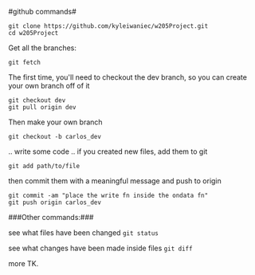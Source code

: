 #github commands#

```
git clone https://github.com/kyleiwaniec/w205Project.git
cd w205Project
```

Get all the branches:

```
git fetch
```

The first time, you'll need to checkout the dev branch, so you can create your own branch off of it
```
git checkout dev
git pull origin dev
```
Then make your own branch

```
git checkout -b carlos_dev
```

.. write some code ..
if you created new files, add them to git
```
git add path/to/file
```

then commit them with a meaningful message and push to origin
```
git commit -am "place the write fn inside the ondata fn"
git push origin carlos_dev
```

###Other commands:###


see what files have been changed
`git status`

see what changes have been made inside files
`git diff`

more TK.
